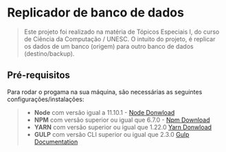 # Replicador de banco de dados
>
> Este projeto foi realizado na matéria de Tópicos Especiais I, do curso de Ciência da Computação / UNESC.
> O intuito do projeto, é replicar os dados de um banco (origem) para outro banco de dados (destino/backup).

## Pré-requisitos

Para rodar o progama na sua máquina, são necessárias as seguintes configurações/instalações:
> - **Node** com versão igual a 11.10.1 - [Node Donwload](https://nodejs.org/pt-br/download/)
> - **NPM** com versão superior ou igual que 6.7.0 - [Npm Download](https://www.npmjs.com/package/download)
> - **YARN** com versão superior ou igual que 1.22.0 [Yarn Donwload](https://classic.yarnpkg.com/en/docs/install/)
> - **GULP** com versão CLI superior ou igual que 2.3.0 [Gulp Documentation ](https://gulpjs.com/)
